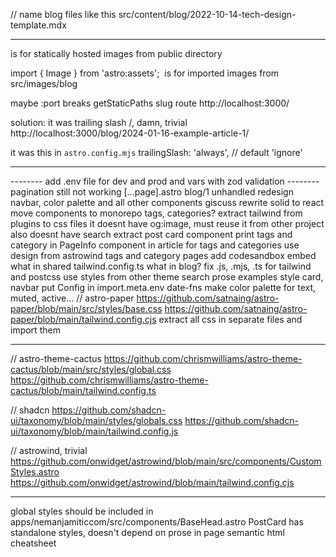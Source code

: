 // name blog files like this
src/content/blog/2022-10-14-tech-design-template.mdx

---

<Picture /> is for statically hosted images from public directory

import { Image } from 'astro:assets';
<Image /> is for imported images from src/images/blog

maybe :port breaks getStaticPaths slug route
http://localhost:3000/

solution:
it was trailing slash /, damn, trivial
http://localhost:3000/blog/2024-01-16-example-article-1/

it was this in `astro.config.mjs`
trailingSlash: 'always', // default 'ignore'

---

-------- add .env file for dev and prod and vars with zod validation
-------- pagination still not working [...page].astro blog/1 unhandled
redesign navbar, color palette and all other components
giscuss
rewrite solid to react
move components to monorepo
tags, categories?
extract tailwind from plugins to css files
it doesnt have og:image, must reuse it from other project
also doesnt have search
extract post card component
print tags and category in PageInfo component in article
for tags and categories use design from astrowind
tags and category pages
add codesandbox embed
what in shared tailwind.config.ts what in blog? fix .js, .mjs, .ts for tailwind and postcss
use styles from other theme
search prose examples
style card, navbar
put Config in import.meta.env
date-fns
make color palette for text, muted, active...
// astro-paper
https://github.com/satnaing/astro-paper/blob/main/src/styles/base.css
https://github.com/satnaing/astro-paper/blob/main/tailwind.config.cjs
extract all css in separate files and import them

---

// astro-theme-cactus
https://github.com/chrismwilliams/astro-theme-cactus/blob/main/src/styles/global.css
https://github.com/chrismwilliams/astro-theme-cactus/blob/main/tailwind.config.ts

// shadcn
https://github.com/shadcn-ui/taxonomy/blob/main/styles/globals.css
https://github.com/shadcn-ui/taxonomy/blob/main/tailwind.config.js

// astrowind, trivial
https://github.com/onwidget/astrowind/blob/main/src/components/CustomStyles.astro
https://github.com/onwidget/astrowind/blob/main/tailwind.config.cjs

---

global styles should be included in apps/nemanjamiticcom/src/components/BaseHead.astro
PostCard has standalone styles, doesn't depend on prose in page
semantic html cheatsheet
